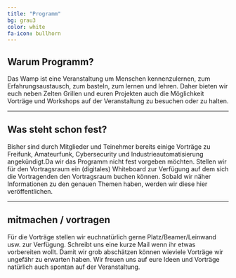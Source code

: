 ```yaml
---
title: "Programm"
bg: grau3
color: white
fa-icon: bullhorn
---
```

## Warum Programm?
Das Wamp ist eine Veranstaltung um Menschen kennenzulernen, zum Erfahrungsaustausch, zum basteln, zum lernen und lehren. Daher bieten wir euch neben Zelten Grillen und euren Projekten auch die Möglichkeit Vorträge und Workshops auf der Veranstaltung zu besuchen oder zu halten.

-------------------------

## Was steht schon fest?
Bisher sind durch Mitglieder und Teinehmer bereits einige Vorträge zu Freifunk, Amateurfunk, Cybersecurity und Industrieautomatisierung angekündigt.Da wir das Programm nicht fest vorgeben möchten. Stellen wir für den Vortragsraum ein (digitales) Whiteboard zur Verfügung auf dem sich die Vortragenden den Vortragsraum buchen können. Sobald wir näher Informationen zu den genauen Themen haben, werden wir diese hier veröffentlichen.

-------------------------

## mitmachen / vortragen
 Für die Vorträge stellen wir euchnatürlich gerne Platz/Beamer/Leinwand usw. zur Verfügung. Schreibt uns eine kurze Mail wenn ihr etwas vorbereiten wollt. Damit wir grob abschätzen können wieviele Vorträge wir ungefähr zu erwarten haben. Wir freuen uns auf eure Ideen und Vorträge natürlich auch spontan auf der Veranstaltung.
